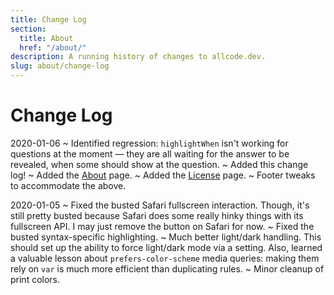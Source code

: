 ```yaml
---
title: Change Log
section:
  title: About
  href: "/about/"
description: A running history of changes to allcode.dev.
slug: about/change-log
---
```


# Change Log

2020-01-06
  ~ Identified regression: `highlightWhen` isn't working for questions at the moment — they are all waiting for the answer to be revealed, when some should show at the question.
  ~ Added this change log!
  ~ Added the [About](/about/) page.
  ~ Added the [License](/about/license/) page.
  ~ Footer tweaks to accommodate the above.

2020-01-05
  ~ Fixed the busted Safari fullscreen interaction.
    Though, it's still pretty busted because Safari does some really hinky things with its fullscreen API.
    I may just remove the button on Safari for now.
  ~ Fixed the busted syntax-specific highlighting.
  ~ Much better light/dark handling.
    This should set up the ability to force light/dark mode via a setting.
    Also, learned a valuable lesson about `prefers-color-scheme` media queries: making them rely on `var` is much more efficient than duplicating rules.
  ~ Minor cleanup of print colors.
